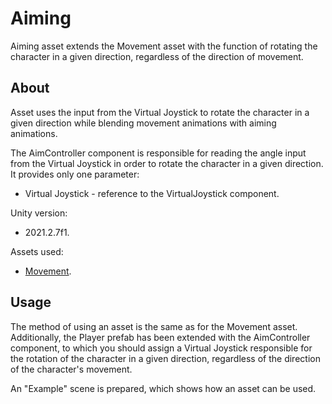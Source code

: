 # Aiming
Aiming asset extends the Movement asset with the function of rotating the character in a given direction, regardless of the direction of movement.

## About
Asset uses the input from the Virtual Joystick to rotate the character in a given direction while blending movement animations with aiming animations.

The AimController component is responsible for reading the angle input from the Virtual Joystick in order to rotate the character in a given direction. It provides only one parameter:
- Virtual Joystick - reference to the VirtualJoystick component.

Unity version:
- 2021.2.7f1.

Assets used:
- [Movement](https://github.com/Feralnex/Unity-Movement).

## Usage
The method of using an asset is the same as for the Movement asset. Additionally, the Player prefab has been extended with the AimController component, to which you should assign a Virtual Joystick responsible for the rotation of the character in a given direction, regardless of the direction of the character's movement.

An "Example" scene is prepared, which shows how an asset can be used.